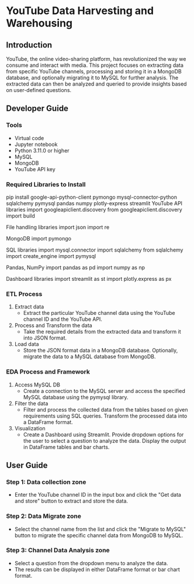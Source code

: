 # YouTube Data Harvesting and Warehousing

## Introduction
YouTube, the online video-sharing platform, has revolutionized the way we consume and interact with media. This project focuses on extracting data from specific YouTube channels, processing and storing it in a MongoDB database, and optionally migrating it to MySQL for further analysis. The extracted data can then be analyzed and queried to provide insights based on user-defined questions.

## Developer Guide

### Tools
- Virtual code
- Jupyter notebook
- Python 3.11.0 or higher
- MySQL
- MongoDB
- YouTube API key

### Required Libraries to Install
pip install google-api-python-client pymongo mysql-connector-python sqlalchemy pymysql pandas numpy plotly-express streamlit
YouTube API libraries
import googleapiclient.discovery
from googleapiclient.discovery import build

File handling libraries
import json
import re

MongoDB
import pymongo

SQL libraries
import mysql.connector
import sqlalchemy
from sqlalchemy import create_engine
import pymysql

Pandas, NumPy
import pandas as pd
import numpy as np

Dashboard libraries
import streamlit as st
import plotly.express as px


### ETL Process

1. Extract data
   - Extract the particular YouTube channel data using the YouTube channel ID and the YouTube API.
2. Process and Transform the data
   - Take the required details from the extracted data and transform it into JSON format.
3. Load data
   - Store the JSON format data in a MongoDB database. Optionally, migrate the data to a MySQL database from MongoDB.

### EDA Process and Framework

1. Access MySQL DB
   - Create a connection to the MySQL server and access the specified MySQL database using the pymysql library.
2. Filter the data
   - Filter and process the collected data from the tables based on given requirements using SQL queries. Transform the processed data into a DataFrame format.
3. Visualization
   - Create a Dashboard using Streamlit. Provide dropdown options for the user to select a question to analyze the data. Display the output in DataFrame tables and bar charts.

## User Guide

### Step 1: Data collection zone
- Enter the YouTube channel ID in the input box and click the "Get data and store" button to extract and store the data.

### Step 2: Data Migrate zone
- Select the channel name from the list and click the "Migrate to MySQL" button to migrate the specific channel data from MongoDB to MySQL.

### Step 3: Channel Data Analysis zone
- Select a question from the dropdown menu to analyze the data.
- The results can be displayed in either DataFrame format or bar chart format.


